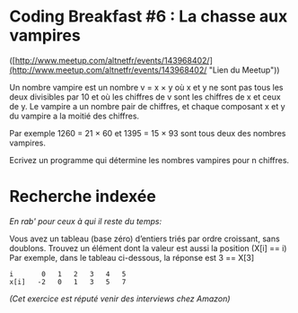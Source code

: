 Coding Breakfast #6 : La chasse aux vampires
================
([http://www.meetup.com/altnetfr/events/143968402/](http://www.meetup.com/altnetfr/events/143968402/ "Lien du Meetup"))

Un nombre vampire est un nombre v = x × y où x et y ne sont pas tous les deux divisibles par 10 et où les chiffres de v sont les chiffres de x et ceux de y. Le vampire a un nombre pair de chiffres, et chaque composant x et y du vampire a la moitié des chiffres.

Par exemple 1260 = 21 × 60 et 1395 = 15 × 93 sont tous deux des nombres vampires.

Ecrivez un programme qui détermine les nombres vampires pour n chiffres.


Recherche indexée
==
*En rab' pour ceux à qui il reste du temps:*


Vous avez un tableau (base zéro) d’entiers triés par ordre croissant, sans doublons.
Trouvez un élément dont la valeur est aussi la position (X[i] == i)
Par exemple, dans le tableau ci-dessous, la réponse est 3 == X[3]

    i	    0 	1	2	3	4	5
    x[i]   -2	0	1	3	5	7
    
*(Cet exercice est réputé venir des interviews chez Amazon)*
